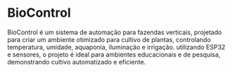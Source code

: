 # BioControl
BioControl é um sistema de automação para fazendas verticais, projetado para criar um ambiente otimizado para cultivo de plantas, controlando temperatura, umidade, aquaponia, iluminação e irrigação. utilizando ESP32 e sensores, o projeto é ideal para ambientes educacionais e de pesquisa, demonstrando cultivo automatizado e eficiente.
